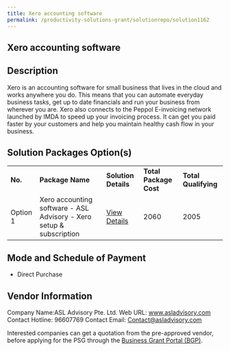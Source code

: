 ```yaml
---
title: Xero accounting software
permalink: /productivity-solutions-grant/solutionrepo/solution1162
---
```


## Xero accounting software

## Description

Xero is an accounting software for small business that lives in the cloud and works anywhere you do. This means that you can automate everyday business tasks, get up to date financials and run your business from wherever you are. Xero also connects to the Peppol E-invoicing network launched by IMDA to speed up your invoicing process. It can get you paid faster by your customers and help you maintain healthy cash flow in your business.

## Solution Packages Option(s)

<table>
<tr>
<td><b>No.</b></td>
<td><b>Package Name</b></td>
<td><b>Solution Details</b></td>
<td><b>Total Package Cost</b></td>
<td><b>Total Qualifying</b></td>
</tr>
<tr>
<td>Option 1</td>
<td>Xero accounting software - ASL Advisory - Xero setup & subscription</td>
<td><a href='https://www.gobusiness.gov.sg/images/psg/Desensitised_ASL_Advisory_Annex_3_CR_wef_2_Sept_2021_Part_2.pdf'>View Details</a></td>
<td>2060</td>
<td>2005</td>
</tr>
</table>

## Mode and Schedule of Payment

 - Direct Purchase

## Vendor Information

 Company Name:ASL Advisory Pte. Ltd. 
Web URL: www.asladvisory.com 
Contact Hotline: 96607769 
Contact Email: Contact@asladvisory.com 


Interested companies can get a quotation from the pre-approved vendor, before applying for the PSG through the <a href='https://www.businessgrants.gov.sg/'>Business Grant Portal (BGP)</a>.
<script src="/jquery/resize-tables.js"></script>
